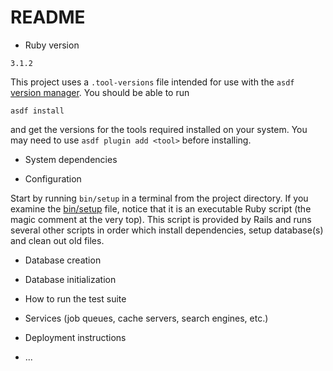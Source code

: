 # README

* Ruby version

`3.1.2`

This project uses a `.tool-versions` file intended for use with the `asdf`
[version manager](https://asdf-vm.com/). You should be able to run

    asdf install

and get the versions for the tools required installed on your system. 
You may need to use `asdf plugin add <tool>` before installing.

* System dependencies

* Configuration

Start by running `bin/setup` in a terminal from the project directory.
If you examine the [bin/setup](./bin/setup) file, notice that it is an
executable Ruby script (the magic comment at the very top). This script
is provided by Rails and runs several other scripts in order which
install dependencies, setup database(s) and clean out old files.

* Database creation

* Database initialization

* How to run the test suite

* Services (job queues, cache servers, search engines, etc.)

* Deployment instructions

* ...
